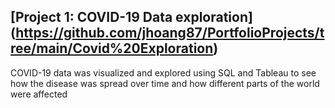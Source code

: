 ## [Project 1: COVID-19 Data exploration] (https://github.com/jhoang87/PortfolioProjects/tree/main/Covid%20Exploration)

COVID-19 data was visualized and explored using SQL and Tableau to see how the disease was spread over time and how different parts of the world were affected
